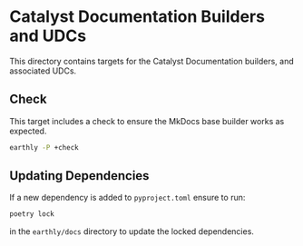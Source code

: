 # Catalyst Documentation Builders and UDCs

This directory contains targets for the Catalyst Documentation builders, and associated UDCs.

## Check

This target includes a check to ensure the MkDocs base builder works as expected.

```bash
earthly -P +check
```

## Updating Dependencies

If a new dependency is added to `pyproject.toml` ensure to run:

```sh
poetry lock
```

in the `earthly/docs` directory to update the locked dependencies.